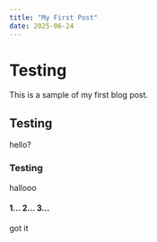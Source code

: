 ```yaml
---
title: "My First Post"
date: 2025-06-24
---
```


# Testing
This is a sample of my first blog post.
## Testing
hello?
### Testing
hallooo
#### 1... 2... 3...
got it